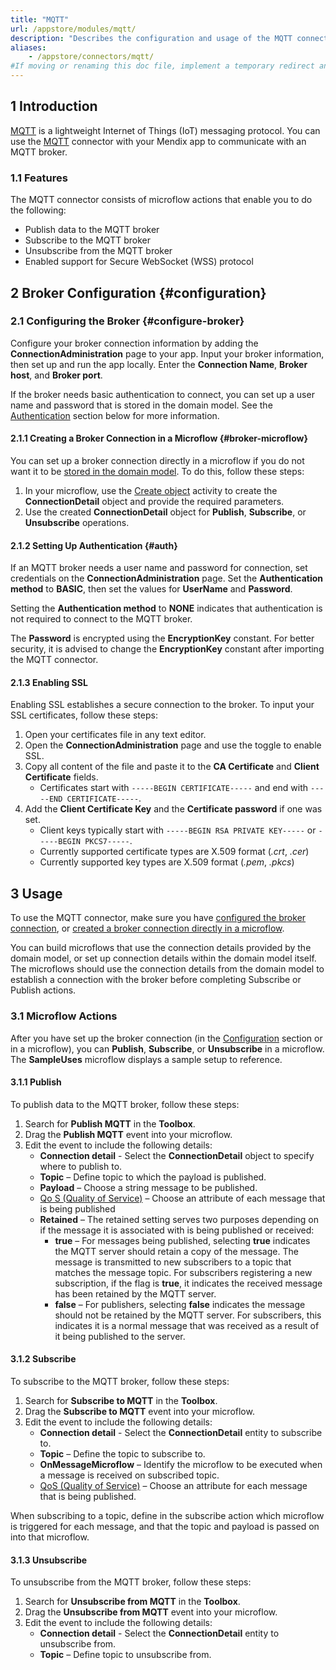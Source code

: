 ```yaml
---
title: "MQTT"
url: /appstore/modules/mqtt/
description: "Describes the configuration and usage of the MQTT connector, which is available in the Mendix Marketplace."
aliases:
    - /appstore/connectors/mqtt/
#If moving or renaming this doc file, implement a temporary redirect and let the respective team know they should update the URL in the product. See Mapping to Products for more details. 
---
```


## 1 Introduction

[MQTT](https://mqtt.org/) is a lightweight Internet of Things (IoT) messaging protocol. You can use the [MQTT](https://marketplace.mendix.com/link/component/119508) connector with your Mendix app to communicate with an MQTT broker.

### 1.1 Features

The MQTT connector consists of microflow actions that enable you to do the following:

* Publish data to the MQTT broker
* Subscribe to the MQTT broker 
* Unsubscribe from the MQTT broker
* Enabled support for Secure WebSocket (WSS) protocol

## 2 Broker Configuration {#configuration}

### 2.1 Configuring the Broker {#configure-broker}

Configure your broker connection information by adding the **ConnectionAdministration** page to your app. Input your broker information, then set up and run the app locally. Enter the **Connection Name**, **Broker host**, and **Broker port**. 

If the broker needs basic authentication to connect, you can set up a user name and password that is stored in the domain model. See the [Authentication](#auth) section below for more information. 

#### 2.1.1 Creating a Broker Connection in a Microflow {#broker-microflow}

You can set up a broker connection directly in a microflow if you do not want it to be [stored in the domain model](#configuration). To do this, follow these steps:

1. In your microflow, use the [Create object](/refguide/create-object/) activity to create the **ConnectionDetail** object and provide the required parameters.
2. Use the created **ConnectionDetail** object for **Publish**, **Subscribe**, or **Unsubscribe** operations.

#### 2.1.2 Setting Up Authentication {#auth}

If an MQTT broker needs a user name and password for connection, set credentials on the **ConnectionAdministration** page. Set the **Authentication method** to **BASIC**, then set the values for **UserName** and **Password**.

Setting the **Authentication method** to **NONE** indicates that authentication is not required to connect to the MQTT broker. 

The **Password** is encrypted using the **EncryptionKey** constant. For better security, it is advised to change the **EncryptionKey** constant after importing the MQTT connector.

#### 2.1.3 Enabling SSL

Enabling SSL establishes a secure connection to the broker. To input your SSL certificates, follow these steps:

1. Open your certificates file in any text editor. 
2. Open the **ConnectionAdministration** page and use the toggle to enable SSL.
3. Copy all content of the file and paste it to the **CA Certificate** and **Client Certificate** fields. 
   * Certificates start with `-----BEGIN CERTIFICATE-----` and end with `-----END CERTIFICATE-----`. 
4. Add the **Client Certificate Key** and the **Certificate password** if one was set.
    * Client keys typically start with `-----BEGIN RSA PRIVATE KEY-----` or `-----BEGIN PKCS7-----`.
    * Currently supported certificate types are X.509 format (*.crt*, *.cer*)
    * Currently supported key types are X.509 format (*.pem*, *.pkcs*)

## 3 Usage

To use the MQTT connector, make sure you have [configured the broker connection](#configure-broker), or [created a broker connection directly in a microflow](#broker-microflow). 

You can build microflows that use the connection details provided by the domain model, or set up connection details within the domain model itself. The microflows should use the connection details from the domain model to establish a connection with the broker before completing Subscribe or Publish actions.

### 3.1 Microflow Actions

After you have set up the broker connection (in the [Configuration](#configuration) section or in a microflow), you can **Publish**, **Subscribe**, or **Unsubscribe** in a microflow. The **SampleUses** microflow displays a sample setup to reference.

#### 3.1.1 Publish

To publish data to the MQTT broker, follow these steps:

1. Search for **Publish MQTT** in the **Toolbox**.
2. Drag the **Publish MQTT** event into your microflow.
3. Edit the event to include the following details:
    * **Connection detail** - Select the **ConnectionDetail** object to specify where to publish to.
    * **Topic** – Define topic to which the payload is published.
    * **Payload** – Choose a string message to be published.
    * [Qo S (Quality of Service)](https://www.eclipse.org/paho/files/mqttdoc/MQTTClient/html/qos.html) – Choose an attribute of each message that is being published
    * **Retained** – The retained setting serves two purposes depending on if the message it is associated with is being published or received:
        * **true** – For messages being published, selecting **true** indicates the MQTT server should retain a copy of the message. The message is transmitted to new subscribers to a topic that matches the message topic. For subscribers registering a new subscription, if the flag is **true**, it indicates the received message has been retained by the MQTT server.
        * **false** – For publishers, selecting **false** indicates the message should not be retained by the MQTT server. For subscribers, this indicates it is a normal message that was received as a result of it being published to the server.

#### 3.1.2 Subscribe

To subscribe to the MQTT broker, follow these steps:

1. Search for **Subscribe to MQTT** in the **Toolbox**.
2. Drag the **Subscribe to MQTT** event into your microflow.
3. Edit the event to include the following details:
    * **Connection detail** - Select the **ConnectionDetail** entity to subscribe to.
    * **Topic** – Define the topic to subscribe to.
    * **OnMessageMicroflow** – Identify the microflow to be executed when a message is received on subscribed topic.
    * [QoS (Quality of Service)](https://www.eclipse.org/paho/files/mqttdoc/MQTTClient/html/qos.html) – Choose an attribute for each message that is being published.

When subscribing to a topic, define in the subscribe action which microflow is triggered for each message, and that the topic and payload is passed on into that microflow.

#### 3.1.3 Unsubscribe

To unsubscribe from the MQTT broker, follow these steps:

1. Search for **Unsubscribe from MQTT** in the **Toolbox**.
2. Drag the **Unsubscribe from MQTT** event into your microflow.
3. Edit the event to include the following details:
    * **Connection detail** - Select the **ConnectionDetail** entity to unsubscribe from.
    * **Topic** – Define topic to unsubscribe from.
